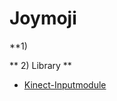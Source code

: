 # Joymoji

**1)

** 2) Library **
* [Kinect-Inputmodule](https://github.com/paganini24/Kinect-Inputmodule)
